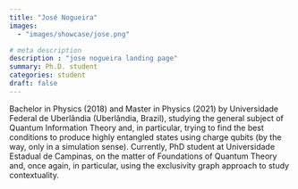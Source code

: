 ```yaml
---
title: "José Nogueira"
images: 
  - "images/showcase/jose.png"

# meta description
description : "jose nogueira landing page"
summary: Ph.D. student
categories: student
draft: false
---
```

Bachelor in Physics (2018) and Master in Physics (2021) by Universidade Federal de Uberlândia (Uberlândia, Brazil), studying the general subject of Quantum Information Theory and, in particular, trying to find the best conditions to produce highly entangled states using charge qubits (by the way, only in a simulation sense). Currently, PhD student at Universidade Estadual de Campinas, on the matter of Foundations of Quantum Theory and, once again, in particular, using the exclusivity graph approach to study contextuality.
